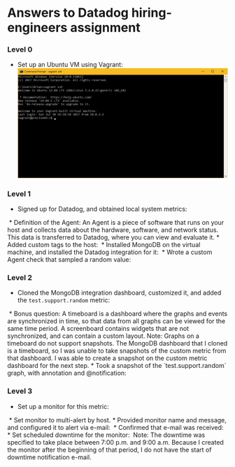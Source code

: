 # Answers to Datadog hiring-engineers assignment

### Level 0
* Set up an Ubuntu VM using Vagrant:
![Ubuntu box](https://github.com/bmacdonald-editor/hiring-engineers/blob/master/Ubuntu%20box.jpg)

### Level 1
* Signed up for Datadog, and obtained local system metrics:
<image>
* Definition of the Agent: An Agent is a piece of software that runs on your host and collects data about the hardware, software, and network status. This data is transferred to Datadog, where you can view and evaluate it.
* Added custom tags to the host:
<image>
* Installed MongoDB on the virtual machine, and installed the Datadog integration for it:
<image>
* Wrote a custom Agent check that sampled a random value:
<image>

### Level 2
* Cloned the MongoDB integration dashboard, customized it, and added the `test.support.random` metric:
<image>
* Bonus question: A timeboard is a dashboard where the graphs and events are synchronized in time, so that data from all graphs can be viewed for the same time period. A screenboard contains widgets that are not synchronized, and can contain a custom layout.
Note: Graphs on a timeboard do not support snapshots. The MongoDB dashboard that I cloned is a timeboard, so I was unable to take snapshots of the custom metric from that dashboard. I was able to create a snapshot on the custom metric dashboard for the next step.
* Took a snapshot of the `test.support.random` graph, with annotation and @notification:
<image>

### Level 3
* Set up a monitor for this metric:
<image>
* Set monitor to multi-alert by host.
* Provided monitor name and message, and configured it to alert via e-mail:
<image>
* Confirmed that e-mail was received:
<image>
* Set scheduled downtime for the monitor:
<image>
Note: The downtime was specified to take place between 7:00 p.m. and 9:00 a.m. Because I created the monitor after the beginning of that period, I do not have the start of downtime notification e-mail.
